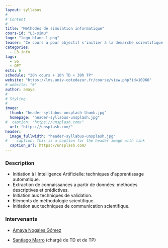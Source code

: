 ```yaml
---
layout: syllabus
#
# Content
#
title: "Méthodes de simulation informatique"
cours-id: "L3-simu"
logo: "logo_blanc-l.png"
teaser: "Ce cours a pour objectif s'initier à la démarche scientifique: expliquer, prevoir et valider l'étude d'un phénomène à l'aide d'un base de données. Savoir présenter un problème, discuter les approches de résolution possibles, défendre des conclusions devant des pairs, et réciproquement savoir évaluer les résultats d'autres études sur des sujets connexes."
categories:
  - L3-info
tags:
  - S6
  - OPT
ects: 6
schedule: "20h cours + 10h TD + 30h TP"
website: "https://lms.univ-cotedazur.fr/course/view.php?id=10966"
# website: "#"
author: amaya
#
# Styling
#
image:
  thumb: "header-syllabus-unsplash-thumb.jpg"
  homepage: "header-syllabus-unsplash.jpg"
#  caption: "https://unsplash.com/"
  url: "https://unsplash.com/"
header:
  image_fullwidth: "header-syllabus-unsplash.jpg"
#    caption: This is a caption for the header image with link
  caption_url: https://unsplash.com/
---
```


###  Description ###


- Initiation à l'Intelligence Artificielle: techniques d'apprentissage automatique.
- Extraction de connaissances a partir de données: méthodes descriptives et prédictives.
- Initiation aux techniques de validation.
- Eléments de méthodologie scientifique.
- Initiation aux techniques de communication scientifique.

### Intervenants ###

- [Amaya Nogales Gómez](mailto:amaya.nogales-gomez@univ-cotedazur.fr)

- [Santiago Marro](mailto:santiago.marro@inria.fr) (chargé de TD et de TP)
